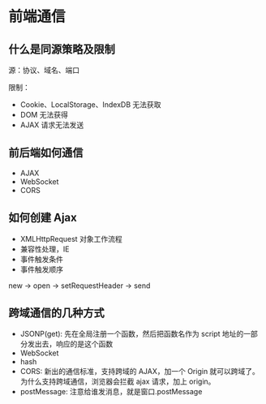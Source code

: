 # 前端通信

## 什么是同源策略及限制

源：协议、域名、端口

限制：

- Cookie、LocalStorage、IndexDB 无法获取
- DOM 无法获得
- AJAX 请求无法发送

## 前后端如何通信

- AJAX
- WebSocket
- CORS

## 如何创建 Ajax

- XMLHttpRequest 对象工作流程
- 兼容性处理，IE
- 事件触发条件
- 事件触发顺序

new -> open -> setRequestHeader -> send

## 跨域通信的几种方式

- JSONP(get): 先在全局注册一个函数，然后把函数名作为 script 地址的一部分发出去，响应的是这个函数
- WebSocket
- hash
- CORS: 新出的通信标准，支持跨域的 AJAX，加一个 Origin 就可以跨域了。 为什么支持跨域通信，浏览器会拦截 ajax 请求，加上 origin。
- postMessage: 注意给谁发消息，就是窗口.postMessage

